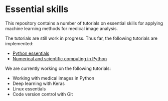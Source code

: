 # Essential skills

This repository contains a number of tutorials on essential skills for applying machine learning methods for medical image analysis.

The tutorials are still work in progress. Thus far, the following tutorials are implemented:
* [Python essentials](python-essentials.md)
* [Numerical and scientific computing in Python](scientific-computing.md)

We are currently working on the following tutorials:
* Working with medical images in Python
* Deep learning with Keras
* Linux essentials
* Code version control with Git
